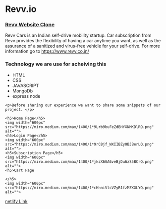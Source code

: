 # Revv.io

  <h3><a href="https://revv-clone.netlify.app/index.html">Revv Website Clone</a></h3>
    <p>Revv Cars is an Indian self-drive mobility startup. Car subscription from Revv provides the flexibility of having a car anytime you want, as well as the assurance of a sanitized and virus-free vehicle for your self-drive. For more information go to <a href=" https://www.revv.co.in/"> https://www.revv.co.in/</a></p>
    <h3>Technology we are use for acheiving this</h3>
    <ul>
        <li>HTML</li>
        <li>CSS</li>
        <li>JAVASCRIPT</li>
        <li>MongoDb</li>
        <li>express node</li>
      </ul>


    <p>Before sharing our experience we want to share some snippets of our project. </p>
  
    <h5>Home Page</h5>
    <img width="600px"  src="https://miro.medium.com/max/1400/1*9Lrb9buFeZdBHYXNMKDlRQ.png" alt="">
    <h5>Login Page</h5>
    <img width="600px"  src="https://miro.medium.com/max/1400/1*9rC8jf_WXIIBZy0BJBerLQ.png" alt="">
    <h5>Subscription Page</h5>
    <img width="600px" src="https://miro.medium.com/max/1400/1*jkzX6GA6veBjDu6zS5BCrQ.png" alt="">
    <h5>Cart Page

    </h5>
    <img width="600px"  src="https://miro.medium.com/max/1400/1*cHhniVlcVZyR1fzMZXGLYQ.png" alt="">
   <a href="https://revv-clone.netlify.app/index.html">netlify Link</a>
